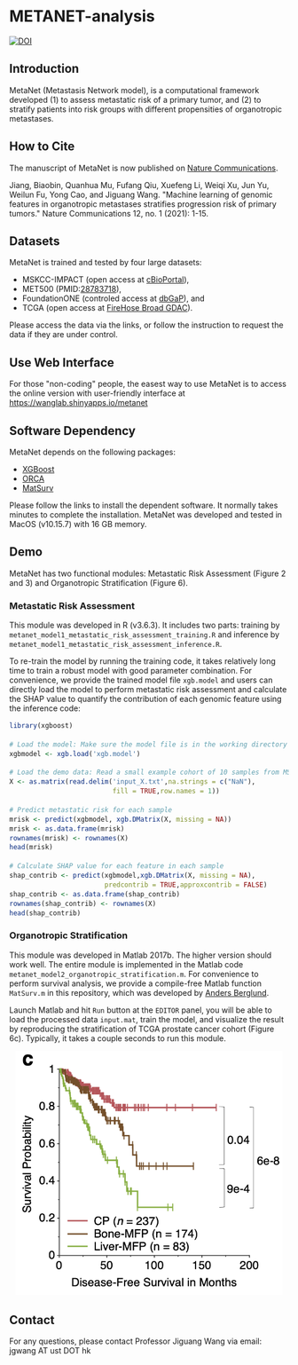 # METANET-analysis

[![DOI](https://zenodo.org/badge/DOI/10.5281/zenodo.5552886.svg)](https://doi.org/10.5281/zenodo.5552886)

## Introduction

MetaNet (Metastasis Network model), is a computational framework developed (1) to assess metastatic risk of a primary tumor, and (2) to stratify patients into risk groups with different propensities of organotropic metastases.

## How to Cite

The manuscript of MetaNet is now published on [Nature Communications](https://www.nature.com/articles/s41467-021-27017-w).

Jiang, Biaobin, Quanhua Mu, Fufang Qiu, Xuefeng Li, Weiqi Xu, Jun Yu, Weilun Fu, Yong Cao, and Jiguang Wang. 
"Machine learning of genomic features in organotropic metastases stratifies progression risk of primary tumors." 
Nature Communications 12, no. 1 (2021): 1-15.

## Datasets

MetaNet is trained and tested by four large datasets:

* MSKCC-IMPACT (open access at [cBioPortal](https://www.cbioportal.org/study/summary?id=msk_impact_2017)),
* MET500 (PMID:[28783718](https://www.ncbi.nlm.nih.gov/pubmed/28783718)),
* FoundationONE (controled access at [dbGaP](https://www.ncbi.nlm.nih.gov/projects/gap/cgi-bin/study.cgi?study_id=phs001179.v1.p1)), and
* TCGA (open access at [FireHose Broad GDAC](https://gdac.broadinstitute.org/)).

Please access the data via the links, or follow the instruction to request the data if they are under control.

## Use Web Interface

For those "non-coding" people, the easest way to use MetaNet is to access the online version with user-friendly interface at https://wanglab.shinyapps.io/metanet

## Software Dependency

MetaNet depends on the following packages:

* [XGBoost](https://github.com/dmlc/xgboost)
* [ORCA](https://github.com/ayrna/orca)
* [MatSurv](https://github.com/aebergl/MatSurv)

Please follow the links to install the dependent software. It normally takes minutes to complete the installation. MetaNet was developed and tested in MacOS (v10.15.7) with 16 GB memory.

## Demo

MetaNet has two functional modules: Metastatic Risk Assessment (Figure 2 and 3) and Organotropic Stratification (Figure 6).

### Metastatic Risk Assessment

This module was developed in R (v3.6.3). It includes two parts: training by `metanet_model1_metastatic_risk_assessment_training.R` and inference by `metanet_model1_metastatic_risk_assessment_inference.R`.

To re-train the model by running the training code, it takes relatively long time to train a robust model with good parameter combination. For convenience, we provide the trained model file `xgb.model` and users can directly load the model to perform metastatic risk assessment and calculate the SHAP value to quantify the contribution of each genomic feature using the inference code:

```R
library(xgboost)

# Load the model: Make sure the model file is in the working directory
xgbmodel <- xgb.load('xgb.model')

# Load the demo data: Read a small example cohort of 10 samples from MSKCC
X <- as.matrix(read.delim('input_X.txt',na.strings = c("NaN"),
                          fill = TRUE,row.names = 1))

# Predict metastatic risk for each sample
mrisk <- predict(xgbmodel, xgb.DMatrix(X, missing = NA))
mrisk <- as.data.frame(mrisk)
rownames(mrisk) <- rownames(X)
head(mrisk)

# Calculate SHAP value for each feature in each sample
shap_contrib <- predict(xgbmodel,xgb.DMatrix(X, missing = NA),
                        predcontrib = TRUE,approxcontrib = FALSE)
shap_contrib <- as.data.frame(shap_contrib)
rownames(shap_contrib) <- rownames(X)
head(shap_contrib)
```

### Organotropic Stratification
This module was developed in Matlab 2017b. The higher version should work well. The entire module is implemented in the Matlab code `metanet_model2_organotropic_stratification.m`. For convenience to perform survival analysis, we provide a compile-free Matlab function `MatSurv.m` in this repository, which was developed by [Anders Berglund](https://github.com/aebergl).

Launch Matlab and hit `Run` button at the `EDITOR` panel, you will be able to load the processed data `input.mat`, train the model, and visualize the result by reproducing the stratification of TCGA prostate cancer cohort (Figure 6c). Typically, it takes a couple seconds to run this module.

<center><img src="Fig6c.png" alt="Y" style="zoom:61.8%;" /></center>

## Contact

For any questions, please contact Professor Jiguang Wang via email: jgwang AT ust DOT hk

